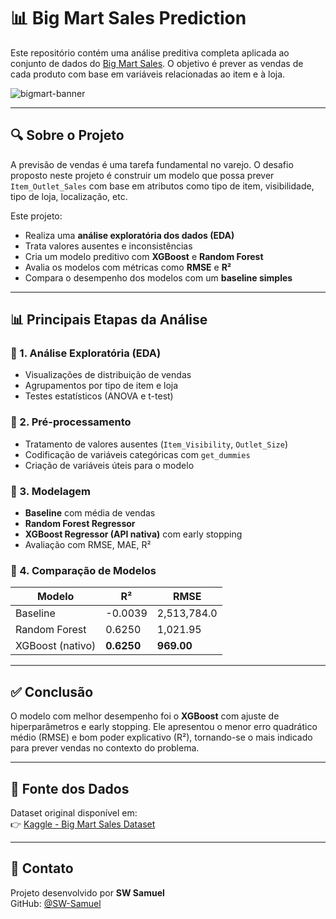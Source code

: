 # 📊 Big Mart Sales Prediction

Este repositório contém uma análise preditiva completa aplicada ao conjunto de dados do [Big Mart Sales](https://www.kaggle.com/datasets/shivan118/big-mart-sales-prediction-datasets). O objetivo é prever as vendas de cada produto com base em variáveis relacionadas ao item e à loja.

![bigmart-banner](https://upload.wikimedia.org/wikipedia/commons/thumb/3/30/Bigmart_Supermarket.jpg/640px-Bigmart_Supermarket.jpg)

---

## 🔍 Sobre o Projeto

A previsão de vendas é uma tarefa fundamental no varejo. O desafio proposto neste projeto é construir um modelo que possa prever `Item_Outlet_Sales` com base em atributos como tipo de item, visibilidade, tipo de loja, localização, etc.

Este projeto:

- Realiza uma **análise exploratória dos dados (EDA)**
- Trata valores ausentes e inconsistências
- Cria um modelo preditivo com **XGBoost** e **Random Forest**
- Avalia os modelos com métricas como **RMSE** e **R²**
- Compara o desempenho dos modelos com um **baseline simples**

---

## 📊 Principais Etapas da Análise

### 🔹 1. Análise Exploratória (EDA)
- Visualizações de distribuição de vendas
- Agrupamentos por tipo de item e loja
- Testes estatísticos (ANOVA e t-test)

### 🔹 2. Pré-processamento
- Tratamento de valores ausentes (`Item_Visibility`, `Outlet_Size`)
- Codificação de variáveis categóricas com `get_dummies`
- Criação de variáveis úteis para o modelo

### 🔹 3. Modelagem
- **Baseline** com média de vendas
- **Random Forest Regressor**
- **XGBoost Regressor (API nativa)** com early stopping
- Avaliação com RMSE, MAE, R²

### 🔹 4. Comparação de Modelos

| Modelo            | R²       | RMSE       |
|------------------|----------|------------|
| Baseline         | -0.0039  | 2,513,784.0 |
| Random Forest    | 0.6250   | 1,021.95    |
| XGBoost (nativo) | **0.6250** | **969.00**  |

---

## ✅ Conclusão

O modelo com melhor desempenho foi o **XGBoost** com ajuste de hiperparâmetros e early stopping. Ele apresentou o menor erro quadrático médio (RMSE) e bom poder explicativo (R²), tornando-se o mais indicado para prever vendas no contexto do problema.

---

## 📌 Fonte dos Dados

Dataset original disponível em:  
👉 [Kaggle - Big Mart Sales Dataset](https://www.kaggle.com/datasets/shivan118/big-mart-sales-prediction-datasets)

---

## 📧 Contato

Projeto desenvolvido por **SW Samuel**  
GitHub: [@SW-Samuel](https://github.com/SW-Samuel)
